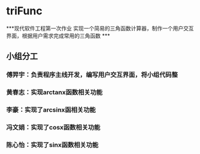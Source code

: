 # triFunc  

***现代软件工程第一次作业  实现一个简易的三角函数计算器，制作一个用户交互界面，根据用户需求完成常用的三角函数 ***                                                   

## 小组分工

### 傅羿宇：负责程序主线开发，编写用户交互界面，将小组代码整
### 黄春志：实现arctanx函数相关功能
### 李豪：实现了arcsinx函相关功能
### 冯文娟：实现了cosx函数相关功能
### 陈心怡：实现了sinx函数相关功能
